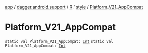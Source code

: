 [app](../../../index.md) / [dagger.android.support](../../index.md) / [R](../index.md) / [style](index.md) / [Platform_V21_AppCompat](./-platform_-v21_-app-compat.md)

# Platform_V21_AppCompat

`static val Platform_V21_AppCompat: `[`Int`](https://kotlinlang.org/api/latest/jvm/stdlib/kotlin/-int/index.html)
`static val Platform_V21_AppCompat: `[`Int`](https://kotlinlang.org/api/latest/jvm/stdlib/kotlin/-int/index.html)